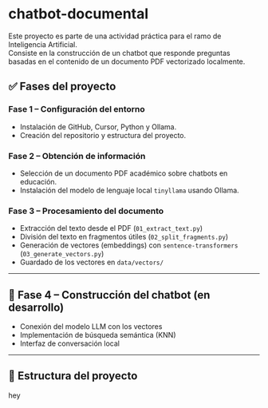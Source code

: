 # chatbot-documental
Este proyecto es parte de una actividad práctica para el ramo de Inteligencia Artificial.  
Consiste en la construcción de un chatbot que responde preguntas basadas en el contenido de un documento PDF vectorizado localmente.
## ✅ Fases del proyecto

### Fase 1 – Configuración del entorno
- Instalación de GitHub, Cursor, Python y Ollama.
- Creación del repositorio y estructura del proyecto.

### Fase 2 – Obtención de información
- Selección de un documento PDF académico sobre chatbots en educación.
- Instalación del modelo de lenguaje local `tinyllama` usando Ollama.

### Fase 3 – Procesamiento del documento
- Extracción del texto desde el PDF (`01_extract_text.py`)
- División del texto en fragmentos útiles (`02_split_fragments.py`)
- Generación de vectores (embeddings) con `sentence-transformers` (`03_generate_vectors.py`)
- Guardado de los vectores en `data/vectors/`

---

## 🧠 Fase 4 – Construcción del chatbot (en desarrollo)
- Conexión del modelo LLM con los vectores
- Implementación de búsqueda semántica (KNN)
- Interfaz de conversación local

---

## 📁 Estructura del proyecto
hey
